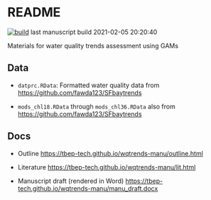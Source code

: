 
# README

[![build](https://github.com/tbep-tech/wqtrends-manu/workflows/build/badge.svg)](https://github.com/tbep-tech/wqtrends-manu/actions)
last manuscript build 2021-02-05 20:20:40

Materials for water quality trends assessment using GAMs

## Data

  - `datprc.RData`: Formatted water quality data from
    <https://github.com/fawda123/SFbaytrends>

  - `mods_chl18.RData` through `mods_chl36.RData` also from
    <https://github.com/fawda123/SFbaytrends>

## Docs

  - Outline <https://tbep-tech.github.io/wqtrends-manu/outline.html>

  - Literature <https://tbep-tech.github.io/wqtrends-manu/lit.html>

  - Manuscript draft (rendered in Word)
    <https://tbep-tech.github.io/wqtrends-manu/manu_draft.docx>
